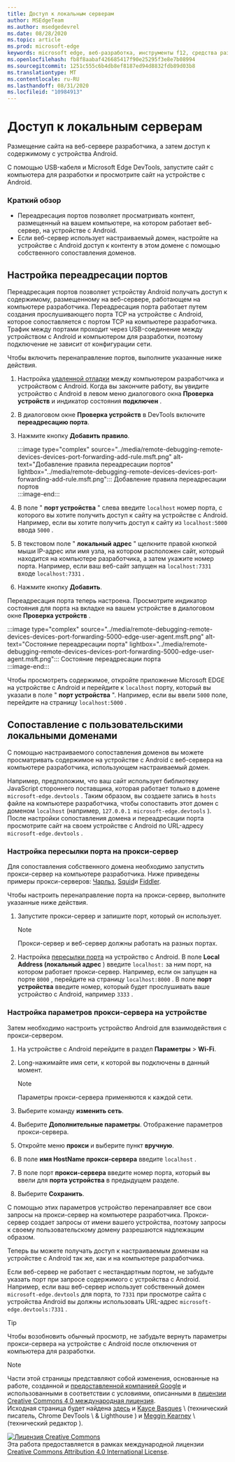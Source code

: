 ```yaml
---
title: Доступ к локальным серверам
author: MSEdgeTeam
ms.author: msedgedevrel
ms.date: 08/28/2020
ms.topic: article
ms.prod: microsoft-edge
keywords: microsoft edge, веб-разработка, инструменты f12, средства разработчика
ms.openlocfilehash: fb8f8aabaf426685417f90e25295f3e8e7b08994
ms.sourcegitcommit: 1251c555c6b4db8ef8187ed94d8832fdb89d03b8
ms.translationtype: MT
ms.contentlocale: ru-RU
ms.lasthandoff: 08/31/2020
ms.locfileid: "10984913"
---
```

<!-- Copyright Kayce Basques 

   Licensed under the Apache License, Version 2.0 (the "License");
   you may not use this file except in compliance with the License.
   You may obtain a copy of the License at

       https://www.apache.org/licenses/LICENSE-2.0

   Unless required by applicable law or agreed to in writing, software
   distributed under the License is distributed on an "AS IS" BASIS,
   WITHOUT WARRANTIES OR CONDITIONS OF ANY KIND, either express or implied.
   See the License for the specific language governing permissions and
   limitations under the License.  -->  





# Доступ к локальным серверам   




Размещение сайта на веб-сервере разработчика, а затем доступ к содержимому с устройства Android.  

С помощью USB-кабеля и Microsoft Edge DevTools, запустите сайт с компьютера для разработки и просмотрите сайт на устройстве с Android.  

### Краткий обзор  

*   Переадресация портов позволяет просматривать контент, размещенный на вашем компьютере, на котором работает веб-сервер, на устройстве с Android.  
*   Если веб-сервер использует настраиваемый домен, настройте на устройстве с Android доступ к контенту в этом домене с помощью собственного сопоставления доменов.  

## Настройка переадресации портов   

Переадресация портов позволяет устройству Android получать доступ к содержимому, размещенному на веб-сервере, работающем на компьютере разработчика.  Переадресация порта работает путем создания прослушивающего порта TCP на устройстве с Android, которое сопоставляется с портом TCP на компьютере разработчика.  Трафик между портами проходит через USB-соединение между устройством с Android и компьютером для разработки, поэтому подключение не зависит от конфигурации сети.  

Чтобы включить перенаправление портов, выполните указанные ниже действия.  

1.  Настройка [удаленной отладки][RemoteDebuggingGettingStarted] между компьютером разработчика и устройством с Android.  Когда вы закончите работу, вы увидите устройство с Android в левом меню диалогового окна **Проверка устройств** и индикатор состояния **подключен** .  
1.  В диалоговом окне **Проверка устройств** в DevTools включите **переадресацию порта**.  
1.  Нажмите кнопку **Добавить правило**.  
    
    :::image type="complex" source="../media/remote-debugging-remote-devices-devices-port-forwarding-add-rule.msft.png" alt-text="Добавление правила переадресации портов" lightbox="../media/remote-debugging-remote-devices-devices-port-forwarding-add-rule.msft.png":::
       Добавление правила переадресации портов  
    :::image-end:::  
    
1.  В поле " **порт устройства** " слева введите `localhost` номер порта, с которого вы хотите получить доступ к сайту на устройстве с Android.  Например, если вы хотите получить доступ к сайту из `localhost:5000` ввода `5000` .  
1.  В текстовом поле " **локальный адрес** " щелкните правой кнопкой мыши IP-адрес или имя узла, на котором расположен сайт, который находится на компьютере разработчика, а затем укажите номер порта.  Например, если ваш веб-сайт запущен на `localhost:7331` входе `localhost:7331` .  
1.  Нажмите кнопку **Добавить**.  
    
Переадресация порта теперь настроена.  Просмотрите индикатор состояния для порта на вкладке на вашем устройстве в диалоговом окне **Проверка устройств** .  

:::image type="complex" source="../media/remote-debugging-remote-devices-devices-port-forwarding-5000-edge-user-agent.msft.png" alt-text="Состояние переадресации порта" lightbox="../media/remote-debugging-remote-devices-devices-port-forwarding-5000-edge-user-agent.msft.png":::
   Состояние переадресации порта  
:::image-end:::  

Чтобы просмотреть содержимое, откройте приложение Microsoft EDGE на устройстве с Android и перейдите к `localhost` порту, который вы указали в поле " **порт устройства** ".  Например, если вы ввели `5000` поле, перейдите на страницу `localhost:5000` .  

## Сопоставление с пользовательскими локальными доменами   

С помощью настраиваемого сопоставления доменов вы можете просматривать содержимое на устройстве с Android с веб-сервера на компьютере разработчика, использующем настраиваемый домен.  

Например, предположим, что ваш сайт использует библиотеку JavaScript стороннего поставщика, которая работает только в домене `microsoft-edge.devtools` .  Таким образом, вы создаете запись в `hosts` файле на компьютере разработчика, чтобы сопоставить этот домен с доменом `localhost` (например, `127.0.0.1 microsoft-edge.devtools` \).  После настройки сопоставления домена и переадресации порта просмотрите сайт на своем устройстве с Android по URL-адресу `microsoft-edge.devtools` .  

### Настройка пересылки порта на прокси-сервер  

Для сопоставления собственного домена необходимо запустить прокси-сервер на компьютере разработчика.  Ниже приведены примеры прокси-серверов: [Чарльз][CharlesWebDebuggingProxy], [Squid][SquidOptimisingWebDelivery]и [Fiddler][FiddlerWebDebuggingProxy].  

Чтобы настроить перенаправление порта на прокси-сервер, выполните указанные ниже действия.  

1.  Запустите прокси-сервер и запишите порт, который он использует.  
    
    > [!NOTE]
    > Прокси-сервер и веб-сервер должны работать на разных портах.  
    
1.  Настройка [пересылки порта](#set-up-port-forwarding) на устройство с Android.  В поле **Local Address (локальный адрес** ) введите `localhost:` за ним порт, на котором работает прокси-сервер.  Например, если он запущен на порте `8000` , перейдите на страницу `localhost:8000` .  В поле **порт устройства** введите номер, который будет прослушивать ваше устройство с Android, например `3333` .  
    
### Настройка параметров прокси-сервера на устройстве  

Затем необходимо настроить устройство Android для взаимодействия с прокси-сервером.  

1.  На устройстве с Android перейдите в раздел **Параметры**  >  **Wi-Fi**.  
1.  Long-нажимайте имя сети, к которой вы подключены в данный момент.  
    
    > [!NOTE]
    > Параметры прокси-сервера применяются к каждой сети.  
    
1.  Выберите команду **изменить сеть**.  
1.  Выберите **Дополнительные параметры**.  Отображение параметров прокси-сервера.  
1.  Откройте меню **прокси** и выберите пункт **вручную**.  
1.  В поле **имя HostName прокси-сервера** введите `localhost` .  
1.  В поле порт **прокси-сервера** введите номер порта, который вы ввели для **порта устройства** в предыдущем разделе.  
1.  Выберите **Сохранить**.  
    
С помощью этих параметров устройство перенаправляет все свои запросы на прокси-сервер на компьютере разработчика.  Прокси-сервер создает запросы от имени вашего устройства, поэтому запросы к своему пользовательскому домену разрешаются надлежащим образом.  

Теперь вы можете получать доступ к настраиваемым доменам на устройстве с Android так же, как и на компьютере разработчика.  

Если веб-сервер не работает с нестандартным портом, не забудьте указать порт при запросе содержимого с устройства с Android.  Например, если ваш веб-сервер использует собственный домен `microsoft-edge.devtools` для порта, то `7331` при просмотре сайта с устройства Android вы должны использовать URL-адрес `microsoft-edge.devtools:7331` .  

> [!TIP]
> Чтобы возобновить обычный просмотр, не забудьте вернуть параметры прокси-сервера на устройстве с Android после отключения от компьютера для разработки.  

<!--  
  


-->  
<!-- links -->  

[RemoteDebuggingGettingStarted]: ./index.md "Начало работы с удаленными отладочными устройствами Android | Документы Microsoft"  

[CharlesWebDebuggingProxy]: https://www.charlesproxy.com "Прокси-сервер отладчика Чарльз"  

[SquidOptimisingWebDelivery]: https://www.squid-cache.org "Squid: оптимизация веб-доставки"  

[FiddlerWebDebuggingProxy]: https://www.telerik.com/fiddler "Прокси-сервер для Fiddler без поддержки бесплатной отладки"  

> [!NOTE]
> Части этой страницы представляют собой изменения, основанные на работе, созданной и [предоставленной компанией Google][GoogleSitePolicies] и использованными в соответствии с условиями, описанными в [лицензии Creative Commons 4,0 международная лицензия][CCA4IL].  
> Исходная страница будет найдена [здесь](https://developers.google.com/web/tools/chrome-devtools/remote-debugging/local-server) и [Kayce Basques][KayceBasques] \ (технический писатель, Chrome DevTools \ & Lighthouse \) и [Meggin Kearney][MegginKearney] \ (технический редактор \).  

[![Лицензия Creative Commons][CCby4Image]][CCA4IL]  
Эта работа предоставляется в рамках международной лицензии [Creative Commons Attribution 4.0 International License][CCA4IL].  

[CCA4IL]: https://creativecommons.org/licenses/by/4.0  
[CCby4Image]: https://i.creativecommons.org/l/by/4.0/88x31.png  
[GoogleSitePolicies]: https://developers.google.com/terms/site-policies  
[KayceBasques]: https://developers.google.com/web/resources/contributors/kaycebasques  
[MegginKearney]: https://developers.google.com/web/resources/contributors/megginkearney  
